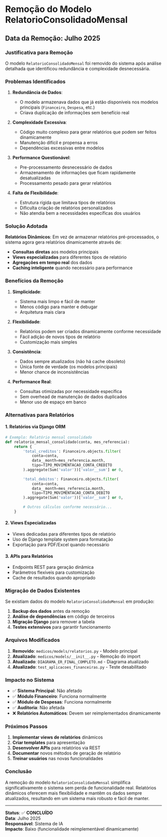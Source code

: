 # Remoção do Modelo RelatorioConsolidadoMensal

## Data da Remoção: Julho 2025

### Justificativa para Remoção

O modelo `RelatorioConsolidadoMensal` foi removido do sistema após análise detalhada que identificou redundância e complexidade desnecessária. 

### Problemas Identificados

1. **Redundância de Dados**:
   - O modelo armazenava dados que já estão disponíveis nos modelos principais (`Financeiro`, `Despesa`, etc.)
   - Criava duplicação de informações sem benefício real

2. **Complexidade Excessiva**:
   - Código muito complexo para gerar relatórios que podem ser feitos dinamicamente
   - Manutenção difícil e propensa a erros
   - Dependências excessivas entre modelos

3. **Performance Questionável**:
   - Pre-processamento desnecessário de dados
   - Armazenamento de informações que ficam rapidamente desatualizadas
   - Processamento pesado para gerar relatórios

4. **Falta de Flexibilidade**:
   - Estrutura rígida que limitava tipos de relatórios
   - Dificulta criação de relatórios personalizados
   - Não atendia bem a necessidades específicas dos usuários

### Solução Adotada

**Relatórios Dinâmicos**: Em vez de armazenar relatórios pré-processados, o sistema agora gera relatórios dinamicamente através de:

- **Consultas diretas** aos modelos principais
- **Views especializadas** para diferentes tipos de relatório
- **Agregações em tempo real** dos dados
- **Caching inteligente** quando necessário para performance

### Benefícios da Remoção

1. **Simplicidade**:
   - Sistema mais limpo e fácil de manter
   - Menos código para manter e debugar
   - Arquitetura mais clara

2. **Flexibilidade**:
   - Relatórios podem ser criados dinamicamente conforme necessidade
   - Fácil adição de novos tipos de relatório
   - Customização mais simples

3. **Consistência**:
   - Dados sempre atualizados (não há cache obsoleto)
   - Única fonte de verdade (os modelos principais)
   - Menor chance de inconsistências

4. **Performance Real**:
   - Consultas otimizadas por necessidade específica
   - Sem overhead de manutenção de dados duplicados
   - Menor uso de espaço em banco

### Alternativas para Relatórios

#### 1. Relatórios via Django ORM
```python
# Exemplo: Relatório mensal consolidado
def relatorio_mensal_consolidado(conta, mes_referencia):
    return {
        'total_creditos': Financeiro.objects.filter(
            conta=conta, 
            data__month=mes_referencia.month,
            tipo=TIPO_MOVIMENTACAO_CONTA_CREDITO
        ).aggregate(Sum('valor'))['valor__sum'] or 0,
        
        'total_debitos': Financeiro.objects.filter(
            conta=conta,
            data__month=mes_referencia.month, 
            tipo=TIPO_MOVIMENTACAO_CONTA_DEBITO
        ).aggregate(Sum('valor'))['valor__sum'] or 0,
        
        # Outros cálculos conforme necessário...
    }
```

#### 2. Views Especializadas
- Views dedicadas para diferentes tipos de relatório
- Uso de Django template system para formatação
- Exportação para PDF/Excel quando necessário

#### 3. APIs para Relatórios
- Endpoints REST para geração dinâmica
- Parâmetros flexíveis para customização
- Cache de resultados quando apropriado

### Migração de Dados Existentes

Se existiam dados do modelo `RelatorioConsolidadoMensal` em produção:

1. **Backup dos dados** antes da remoção
2. **Análise de dependências** em código de terceiros
3. **Migração Django** para remover a tabela
4. **Testes extensivos** para garantir funcionamento

### Arquivos Modificados

1. **Removido**: `medicos/models/relatorios.py` - Modelo principal
2. **Atualizado**: `medicos/models/__init__.py` - Remoção do import
3. **Atualizado**: `DIAGRAMA_ER_FINAL_COMPLETO.md` - Diagrama atualizado
4. **Atualizado**: `test_aplicacoes_financeiras.py` - Teste desabilitado

### Impacto no Sistema

- ✅ **Sistema Principal**: Não afetado
- ✅ **Módulo Financeiro**: Funciona normalmente
- ✅ **Módulo de Despesas**: Funciona normalmente  
- ✅ **Auditoria**: Não afetada
- ❌ **Relatórios Automáticos**: Devem ser reimplementados dinamicamente

### Próximos Passos

1. **Implementar views de relatórios** dinâmicos
2. **Criar templates** para apresentação
3. **Desenvolver APIs** para relatórios via REST
4. **Documentar** novos métodos de geração de relatório
5. **Treinar usuários** nas novas funcionalidades

### Conclusão

A remoção do modelo `RelatorioConsolidadoMensal` simplifica significativamente o sistema sem perda de funcionalidade real. Relatórios dinâmicos oferecem mais flexibilidade e mantêm os dados sempre atualizados, resultando em um sistema mais robusto e fácil de manter.

---

**Status**: ✅ **CONCLUÍDO**  
**Data**: Julho 2025  
**Responsável**: Sistema de IA  
**Impacto**: Baixo (funcionalidade reimplementável dinamicamente)
